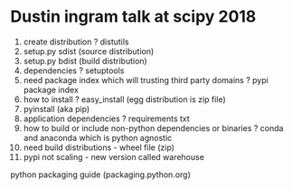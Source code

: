 
# Dustin ingram talk at scipy 2018

1. create distribution ? distutils
1. setup.py sdist (source distribution)
1. setup.py bdist (build distribution)
1. dependencies ? setuptools
1. need package index which will trusting third party domains ? pypi package index
1. how to install ? easy_install (egg distribution is zip file)
1. pyinstall (aka pip)
1. application dependencies ? requirements txt
1. how to build or include non-python dependencies or binaries ? conda and anaconda which is python agnostic
1. need build distributions - wheel file (zip)
1. pypi not scaling - new version called warehouse

python packaging guide (packaging.python.org)

